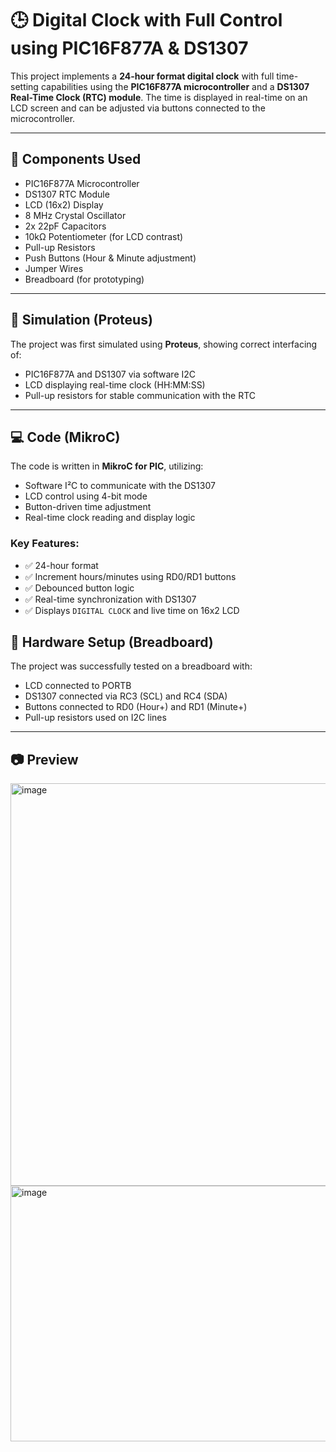 # 🕒 Digital Clock with Full Control using PIC16F877A & DS1307

This project implements a **24-hour format digital clock** with full time-setting capabilities using the **PIC16F877A microcontroller** and a **DS1307 Real-Time Clock (RTC) module**. The time is displayed in real-time on an LCD screen and can be adjusted via buttons connected to the microcontroller.

---

## 🧰 Components Used

- PIC16F877A Microcontroller  
- DS1307 RTC Module  
- LCD (16x2) Display  
- 8 MHz Crystal Oscillator  
- 2x 22pF Capacitors  
- 10kΩ Potentiometer (for LCD contrast)  
- Pull-up Resistors  
- Push Buttons (Hour & Minute adjustment)  
- Jumper Wires  
- Breadboard (for prototyping)  

---

## 🧪 Simulation (Proteus)

The project was first simulated using **Proteus**, showing correct interfacing of:

- PIC16F877A and DS1307 via software I2C
- LCD displaying real-time clock (HH:MM:SS)
- Pull-up resistors for stable communication with the RTC

---

## 💻 Code (MikroC)

The code is written in **MikroC for PIC**, utilizing:

- Software I²C to communicate with the DS1307
- LCD control using 4-bit mode
- Button-driven time adjustment
- Real-time clock reading and display logic

### Key Features:
- ✅ 24-hour format
- ✅ Increment hours/minutes using RD0/RD1 buttons
- ✅ Debounced button logic
- ✅ Real-time synchronization with DS1307
- ✅ Displays `DIGITAL CLOCK` and live time on 16x2 LCD

## 🔧 Hardware Setup (Breadboard)

The project was successfully tested on a breadboard with:

- LCD connected to PORTB
- DS1307 connected via RC3 (SCL) and RC4 (SDA)
- Buttons connected to RD0 (Hour+) and RD1 (Minute+)
- Pull-up resistors used on I2C lines

---

## 📷 Preview

<img width="1001" height="644" alt="image" src="https://github.com/user-attachments/assets/545731b7-086f-437c-8910-386a576027ea" />
<img width="646" height="409" alt="image" src="https://github.com/user-attachments/assets/765bce86-6f81-4194-a5af-274249bb3cd2" />


